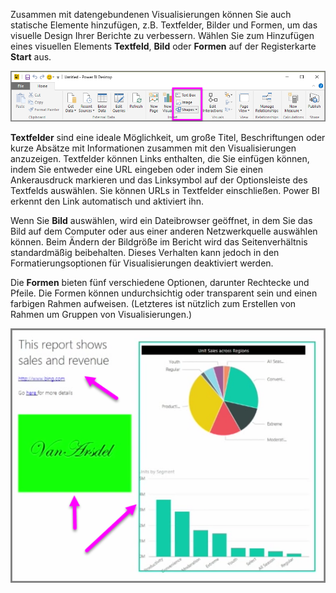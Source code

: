 Zusammen mit datengebundenen Visualisierungen können Sie auch statische Elemente hinzufügen, z.B. Textfelder, Bilder und Formen, um das visuelle Design Ihrer Berichte zu verbessern. Wählen Sie zum Hinzufügen eines visuellen Elements **Textfeld**, **Bild** oder **Formen** auf der Registerkarte **Start** aus.

![](media/3-10-create-shapes-images/3-10_1.png)

**Textfelder** sind eine ideale Möglichkeit, um große Titel, Beschriftungen oder kurze Absätze mit Informationen zusammen mit den Visualisierungen anzuzeigen. Textfelder können Links enthalten, die Sie einfügen können, indem Sie entweder eine URL eingeben oder indem Sie einen Ankerausdruck markieren und das Linksymbol auf der Optionsleiste des Textfelds auswählen. Sie können URLs in Textfelder einschließen. Power BI erkennt den Link automatisch und aktiviert ihn.

Wenn Sie **Bild** auswählen, wird ein Dateibrowser geöffnet, in dem Sie das Bild auf dem Computer oder aus einer anderen Netzwerkquelle auswählen können. Beim Ändern der Bildgröße im Bericht wird das Seitenverhältnis standardmäßig beibehalten. Dieses Verhalten kann jedoch in den Formatierungsoptionen für Visualisierungen deaktiviert werden.

Die **Formen** bieten fünf verschiedene Optionen, darunter Rechtecke und Pfeile. Die Formen können undurchsichtig oder transparent sein und einen farbigen Rahmen aufweisen. (Letzteres ist nützlich zum Erstellen von Rahmen um Gruppen von Visualisierungen.)

![](media/3-10-create-shapes-images/3-10_2.png)

